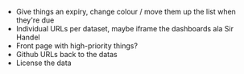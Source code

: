 * Give things an expiry, change colour / move them up the list when they're due
* Individual URLs per dataset, maybe iframe the dashboards ala Sir Handel
* Front page with high-priority things?
* Github URLs back to the datas
* License the data
